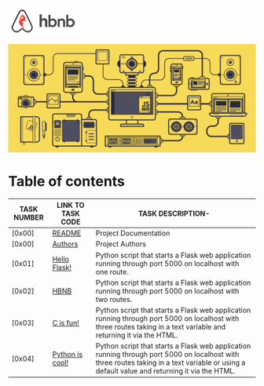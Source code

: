 ![AirBnB](../web_static/images/logo.png)

![AirBnB](./assets/1_L_QoAG863l8QvqxpNyBiqw.gif)

# Table of contents

TASK NUMBER | LINK TO TASK CODE | TASK DESCRIPTION-
----- | ------ | ----------
[0x00] | [README](./README.md) | Project Documentation
[0x00] | [Authors](./AUTHORS) | Project Authors
[0x01] | [Hello Flask!](./0-hello_route.py) | Python script that starts a Flask web application running through port 5000 on localhost with one route.
[0x02] | [HBNB](./1-hbnb_route.py) | Python script that starts a Flask web application running through port 5000 on localhost with two routes.
[0x03] | [C is fun!](./2-c_route.py) | Python script that starts a Flask web application running through port 5000 on localhost with three routes taking in a text variable and returning it via  the HTML.
[0x04] | [Python is cool!](./3-python_route.py) | Python script that starts a Flask web application running through port 5000 on localhost with three routes taking in a text variable or using a default value and returning it via  the HTML.
